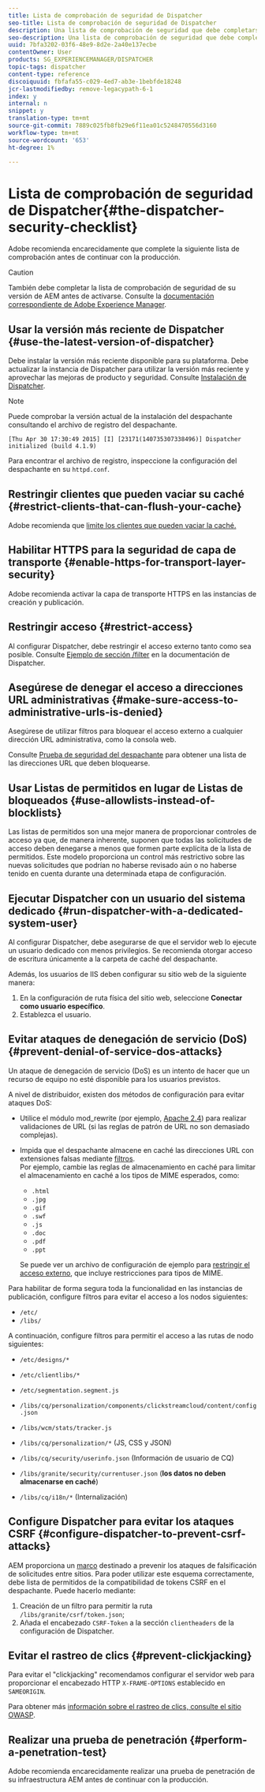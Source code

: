 ```yaml
---
title: Lista de comprobación de seguridad de Dispatcher
seo-title: Lista de comprobación de seguridad de Dispatcher
description: Una lista de comprobación de seguridad que debe completarse antes de continuar con la producción.
seo-description: Una lista de comprobación de seguridad que debe completarse antes de continuar con la producción.
uuid: 7bfa3202-03f6-48e9-8d2e-2a40e137ecbe
contentOwner: User
products: SG_EXPERIENCEMANAGER/DISPATCHER
topic-tags: dispatcher
content-type: reference
discoiquuid: fbfafa55-c029-4ed7-ab3e-1bebfde18248
jcr-lastmodifiedby: remove-legacypath-6-1
index: y
internal: n
snippet: y
translation-type: tm+mt
source-git-commit: 7889c025fb8fb29e6f11ea01c5248470556d3160
workflow-type: tm+mt
source-wordcount: '653'
ht-degree: 1%

---
```



# Lista de comprobación de seguridad de Dispatcher{#the-dispatcher-security-checklist}

<!-- 

Comment Type: remark
Last Modified By: unknown unknown (ims-author-00AF43764F54BE740A490D44@AdobeID)
Last Modified Date: 2015-06-05T05:14:35.365-0400

<p>Food for thought listed on <a href="https://jira.corp.adobe.com/browse/DOC-5649">DOC-5649</a>. To be considered while proof-reading.</p> 
<p> </p>

 -->

Adobe recomienda encarecidamente que complete la siguiente lista de comprobación antes de continuar con la producción.

>[!CAUTION]
>
>También debe completar la lista de comprobación de seguridad de su versión de AEM antes de activarse. Consulte la [documentación correspondiente de Adobe Experience Manager](https://helpx.adobe.com/experience-manager/6-3/sites/administering/using/security-checklist.html).

## Usar la versión más reciente de Dispatcher {#use-the-latest-version-of-dispatcher}

Debe instalar la versión más reciente disponible para su plataforma. Debe actualizar la instancia de Dispatcher para utilizar la versión más reciente y aprovechar las mejoras de producto y seguridad. Consulte [Instalación de Dispatcher](dispatcher-install.md).

>[!NOTE]
>
>Puede comprobar la versión actual de la instalación del despachante consultando el archivo de registro del despachante.
>
>`[Thu Apr 30 17:30:49 2015] [I] [23171(140735307338496)] Dispatcher initialized (build 4.1.9)`
>
>Para encontrar el archivo de registro, inspeccione la configuración del despachante en su `httpd.conf`.

## Restringir clientes que pueden vaciar su caché {#restrict-clients-that-can-flush-your-cache}

Adobe recomienda que [limite los clientes que pueden vaciar la caché.](dispatcher-configuration.md#limiting-the-clients-that-can-flush-the-cache)

## Habilitar HTTPS para la seguridad de capa de transporte {#enable-https-for-transport-layer-security}

Adobe recomienda activar la capa de transporte HTTPS en las instancias de creación y publicación.

<!-- 

Comment Type: remark
Last Modified By: unknown unknown (ims-author-00AF43764F54BE740A490D44@AdobeID)
Last Modified Date: 2015-06-26T04:41:28.841-0400

<p>Recommended to have SSL termination, front end SSL.</p> 
<p>Question is do we want to have SSL communication between dispatcher and AEM instances (publish and/or author).</p> 
<p>We might want to have two items:</p> 
<ul> 
 <li>MUST HTTPS clients -&gt; dispatcher / load balancer</li> 
 <li>NICE load balancer -&gt; dispatcher<br /> </li> 
 <li>NICE dispatcher -&gt; instances if sensitive information such as credit cards / or infrastructure requirements such as DMZ</li> 
</ul>

 -->

## Restringir acceso {#restrict-access}

Al configurar Dispatcher, debe restringir el acceso externo tanto como sea posible. Consulte [Ejemplo de sección /filter](dispatcher-configuration.md#main-pars_184_1_title) en la documentación de Dispatcher.

## Asegúrese de denegar el acceso a direcciones URL administrativas {#make-sure-access-to-administrative-urls-is-denied}

Asegúrese de utilizar filtros para bloquear el acceso externo a cualquier dirección URL administrativa, como la consola web.

Consulte [Prueba de seguridad del despachante](dispatcher-configuration.md#testing-dispatcher-security) para obtener una lista de las direcciones URL que deben bloquearse.

## Usar Listas de permitidos en lugar de Listas de bloqueados {#use-allowlists-instead-of-blocklists}

Las listas de permitidos son una mejor manera de proporcionar controles de acceso ya que, de manera inherente, suponen que todas las solicitudes de acceso deben denegarse a menos que formen parte explícita de la lista de permitidos. Este modelo proporciona un control más restrictivo sobre las nuevas solicitudes que podrían no haberse revisado aún o no haberse tenido en cuenta durante una determinada etapa de configuración.

## Ejecutar Dispatcher con un usuario del sistema dedicado {#run-dispatcher-with-a-dedicated-system-user}

Al configurar Dispatcher, debe asegurarse de que el servidor web lo ejecute un usuario dedicado con menos privilegios. Se recomienda otorgar acceso de escritura únicamente a la carpeta de caché del despachante.

Además, los usuarios de IIS deben configurar su sitio web de la siguiente manera:

1. En la configuración de ruta física del sitio web, seleccione **Conectar como usuario específico**.
1. Establezca el usuario.

## Evitar ataques de denegación de servicio (DoS) {#prevent-denial-of-service-dos-attacks}

Un ataque de denegación de servicio (DoS) es un intento de hacer que un recurso de equipo no esté disponible para los usuarios previstos.

A nivel de distribuidor, existen dos métodos de configuración para evitar ataques DoS: [](https://docs.adobe.com/content/docs/en/dispatcher.html#/filter (Filtros))

* Utilice el módulo mod_rewrite (por ejemplo, [Apache 2.4](https://httpd.apache.org/docs/2.4/mod/mod_rewrite.html)) para realizar validaciones de URL (si las reglas de patrón de URL no son demasiado complejas).

* Impida que el despachante almacene en caché las direcciones URL con extensiones falsas mediante [filtros](dispatcher-configuration.md#configuring-access-to-conten-tfilter).\
   Por ejemplo, cambie las reglas de almacenamiento en caché para limitar el almacenamiento en caché a los tipos de MIME esperados, como:

   * `.html`
   * `.jpg`
   * `.gif`
   * `.swf`
   * `.js`
   * `.doc`
   * `.pdf`
   * `.ppt`

   Se puede ver un archivo de configuración de ejemplo para [restringir el acceso externo](#restrict-access), que incluye restricciones para tipos de MIME.

Para habilitar de forma segura toda la funcionalidad en las instancias de publicación, configure filtros para evitar el acceso a los nodos siguientes:

* `/etc/`
* `/libs/`

A continuación, configure filtros para permitir el acceso a las rutas de nodo siguientes:

* `/etc/designs/*`
* `/etc/clientlibs/*`
* `/etc/segmentation.segment.js`
* `/libs/cq/personalization/components/clickstreamcloud/content/config.json`
* `/libs/wcm/stats/tracker.js`
* `/libs/cq/personalization/*` (JS, CSS y JSON)
* `/libs/cq/security/userinfo.json` (Información de usuario de CQ)
* `/libs/granite/security/currentuser.json` (**los datos no deben almacenarse en caché**)

* `/libs/cq/i18n/*` (Internalización)

<!-- 

Comment Type: remark
Last Modified By: unknown unknown (ims-author-00AF43764F54BE740A490D44@AdobeID)
Last Modified Date: 2015-06-26T04:38:17.016-0400

<p>We need to highlight whether a path applies to all versions or specific ones.<br /> </p>

 -->

## Configure Dispatcher para evitar los ataques CSRF {#configure-dispatcher-to-prevent-csrf-attacks}

AEM proporciona un [marco](https://helpx.adobe.com/experience-manager/6-3/sites/administering/using/security-checklist.html#verification-steps) destinado a prevenir los ataques de falsificación de solicitudes entre sitios. Para poder utilizar este esquema correctamente, debe lista de permitidos de la compatibilidad de tokens CSRF en el despachante. Puede hacerlo mediante:

1. Creación de un filtro para permitir la ruta `/libs/granite/csrf/token.json`;
1. Añada el encabezado `CSRF-Token` a la sección `clientheaders` de la configuración de Dispatcher.

## Evitar el rastreo de clics {#prevent-clickjacking}

Para evitar el &quot;clickjacking&quot; recomendamos configurar el servidor web para proporcionar el encabezado HTTP `X-FRAME-OPTIONS` establecido en `SAMEORIGIN`.

Para obtener más [información sobre el rastreo de clics, consulte el sitio OWASP](https://www.owasp.org/index.php/Clickjacking).

## Realizar una prueba de penetración {#perform-a-penetration-test}

Adobe recomienda encarecidamente realizar una prueba de penetración de su infraestructura AEM antes de continuar con la producción.


